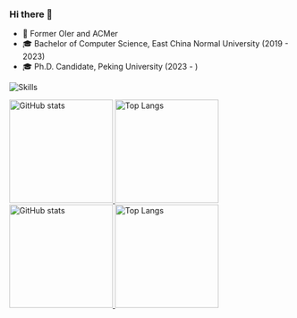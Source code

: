 ### Hi there 👋

* 🎈 Former OIer and ACMer
* 🎓 Bachelor of Computer Science, East China Normal University (2019 - 2023)
* 🎓 Ph.D. Candidate, Peking University (2023 - )

![Skills](https://skillicons.dev/icons?i=azure,cloudflare,workers,github,c,cpp,cs,html,js,ts,css,sass,php,py,go,md,regex,bash,docker,git,mongodb,mysql,redis,linux,nginx,vim,vscode,express,electron,jquery,nodejs,nestjs,react,vue,wasm)

<a href="https://github-readme-stats-one-bice.vercel.app/api?username=OnceCemic&show_icons=true&include_all_commits=true&role=OWNER,ORGANIZATION_MEMBER#gh-light-mode-only" target="_blank">
  <img src="https://github-readme-stats-one-bice.vercel.app/api?username=OnceCemic&show_icons=true&include_all_commits=true&role=OWNER,ORGANIZATION_MEMBER#gh-light-mode-only" alt="GitHub stats" height="185px">
</a>
<a href="https://github-readme-stats-one-bice.vercel.app/api/top-langs/?username=OnceCemic&layout=compact&langs_count=8&include_all_commits=true&role=OWNER,ORGANIZATION_MEMBER#gh-light-mode-only">
  <img src="https://github-readme-stats-one-bice.vercel.app/api/top-langs/?username=OnceCemic&layout=compact&langs_count=8&include_all_commits=true&role=OWNER,ORGANIZATION_MEMBER#gh-light-mode-only" alt="Top Langs" height="185px">
</a>

<a href="https://github-readme-stats-one-bice.vercel.app/api?username=OnceCemic&theme=calm&show_icons=true&include_all_commits=true&role=OWNER,ORGANIZATION_MEMBER#gh-dark-mode-only" target="_blank">
  <img src="https://github-readme-stats-one-bice.vercel.app/api?username=OnceCemic&theme=calm&show_icons=true&include_all_commits=true&role=OWNER,ORGANIZATION_MEMBER#gh-dark-mode-only" alt="GitHub stats" height="185px">
</a>
<a href="https://github-readme-stats-one-bice.vercel.app/api/top-langs/?username=OnceCemic&theme=calm&layout=compact&langs_count=8&include_all_commits=true&role=OWNER,ORGANIZATION_MEMBER#gh-dark-mode-only">
  <img src="https://github-readme-stats-one-bice.vercel.app/api/top-langs/?username=OnceCemic&theme=calm&layout=compact&langs_count=8&include_all_commits=true&role=OWNER,ORGANIZATION_MEMBER#gh-dark-mode-only" alt="Top Langs" height="185px">
</a>
